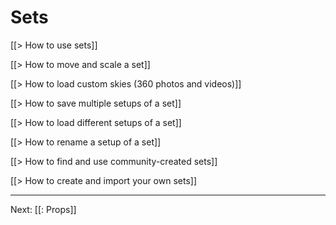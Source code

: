 # Sets

[[> How to use sets]]

[[> How to move and scale a set]]

[[> How to load custom skies (360 photos and videos)]]

[[> How to save multiple setups of a set]]

[[> How to load different setups of a set]]

[[> How to rename a setup of a set]]

[[> How to find and use community-created sets]]

[[> How to create and import your own sets]]

---

Next: [[: Props]]

